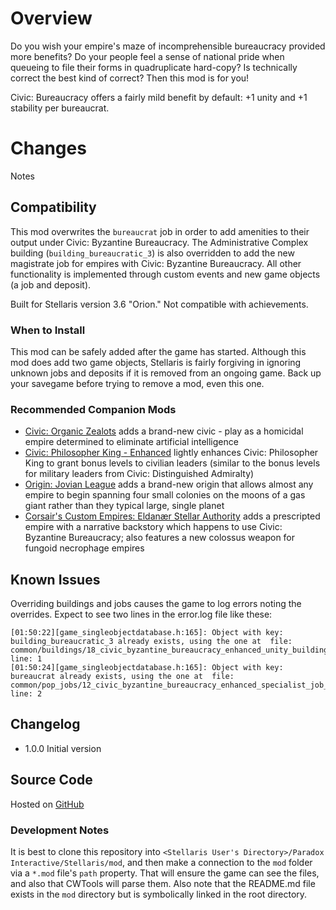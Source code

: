 # Overview

Do you wish your empire's maze of incomprehensible bureaucracy provided more benefits?  Do your people feel a sense of national pride when queueing to file their forms in quadruplicate hard-copy?  Is technically correct the best kind of correct?  Then this mod is for you!

Civic: Bureaucracy offers a fairly mild benefit by default: +1 unity and +1 stability per bureaucrat.

# Changes

Notes

## Compatibility

This mod overwrites the `bureaucrat` job in order to add amenities to their output under Civic: Byzantine Bureaucracy. The Administrative Complex building 
 (`building_bureaucratic_3`) is also overridden to add the new magistrate job for empires with Civic: Byzantine Bureaucracy.  All other functionality is implemented through custom events and new game objects (a job and deposit).

 Built for Stellaris version 3.6 "Orion."  Not compatible with achievements.

### When to Install

This mod can be safely added after the game has started.  Although this mod does add two game objects, Stellaris is fairly forgiving in ignoring unknown jobs and deposits if it is removed from an ongoing game.  Back up your savegame before trying to remove a mod, even this one.

### Recommended Companion Mods

* [Civic: Organic Zealots](https://steamcommunity.com/sharedfiles/filedetails/?id=2920668465) adds a brand-new civic - play as a homicidal empire determined to eliminate artificial intelligence
* [Civic: Philosopher King - Enhanced](https://steamcommunity.com/sharedfiles/filedetails/?id=2774084358) lightly enhances Civic: Philosopher King to grant bonus levels to civilian leaders (similar to the bonus levels for military leaders from Civic: Distinguished Admiralty)
* [Origin: Jovian League](https://steamcommunity.com/sharedfiles/filedetails/?id=2682659676) adds a brand-new origin that allows almost any empire to begin spanning four small colonies on the moons of a gas giant rather than they typical large, single planet
* [Corsair's Custom Empires: Eldanær Stellar Authority](https://steamcommunity.com/sharedfiles/filedetails/?id=2496360535) adds a prescripted empire with a narrative backstory which happens to use Civic: Byzantine Bureaucracy; also features a new colossus weapon for fungoid necrophage empires

## Known Issues

Overriding buildings and jobs causes the game to log errors noting the overrides.  Expect to see two lines in the error.log file like these:

```
[01:50:22][game_singleobjectdatabase.h:165]: Object with key: building_bureaucratic_3 already exists, using the one at  file: common/buildings/18_civic_byzantine_bureaucracy_enhanced_unity_building_overrides.txt line: 1
[01:50:24][game_singleobjectdatabase.h:165]: Object with key: bureaucrat already exists, using the one at  file: common/pop_jobs/12_civic_byzantine_bureaucracy_enhanced_specialist_job_overrides.txt line: 2
```

## Changelog

* 1.0.0 Initial version

## Source Code

Hosted on [GitHub](https://github.com/corsairmarks/civic_byzantine_bureaucracy_enhanced)

### Development Notes

It is best to clone this repository into `<Stellaris User's Directory>/Paradox Interactive/Stellaris/mod`, and then make a connection to the `mod` folder via a `*.mod` file's `path` property.  That will ensure the game can see the files, and also that CWTools will parse them.  Also note that the README.md file exists in the `mod` directory but is symbolically linked in the root directory.
